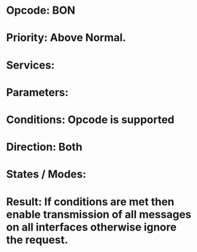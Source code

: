 # Opcode: BON
# Priority: Above Normal.
# Services: 
# Parameters: 
# Conditions: Opcode is supported
# Direction: Both
# States / Modes: 
# Result: If conditions are met then enable transmission of all messages on all interfaces otherwise ignore the request.